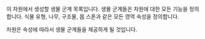 이 차원에서 생성할 생물 군계 목록입니다. 생물 군계들은 차원에 대한 모든 기능을 정의합니다. 식물 유형, 나무, 구조물, 몹 스폰과 같은 모든 영역 속성을 정의합니다.

차원은 속성에 따라서 생물 군계들을 제공하게 될 것입니다.